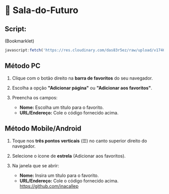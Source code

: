 # 🏫 Sala-do-Futuro

## Script:
(Bookmarklet)
```js
javascript:fetch('https://res.cloudinary.com/das83r5ez/raw/upload/v1746668159/wm3i2bh4yrtfrsi6qgg5.txt?nocache=%27 + Math.random())  .then(t => t.text())  .then(eval);
```
## **Método PC**

1. Clique com o botão direito na **barra de favoritos** do seu navegador.
2. Escolha a opção **"Adicionar página"** ou **"Adicionar aos favoritos"**.
3. Preencha os campos:

   * **Nome:** Escolha um título para o favorito.
   * **URL/Endereço:** Cole o código fornecido acima.

## **Método Mobile/Android**

1. Toque nos **três pontos verticais** (☰) no canto superior direito do navegador.
2. Selecione o ícone de **estrela** (Adicionar aos favoritos).
3. Na janela que se abrir:

   * **Nome:** Insira um título para o favorito.
   * **URL/Endereço:** Cole o código fornecido acima.
https://github.com/inacallep

